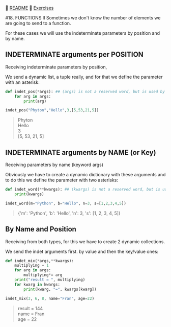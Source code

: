 :page_with_curl: [README](../README_en.md) :pencil: [Exercises](/tests/indicetests.md)

#18. FUNCTIONS II
Sometimes we don't know the number of elements we are going to send to a function.

For these cases we will use the indeterminate parameters by position and by name.

## INDETERMINATE arguments per POSITION 

Receiving indeterminate parameters by position,

We send a dynamic list, a tuple really, and for that we define the parameter with an asterisk:

````python
def indet_pos(*args): ## (args) is not a reserved word, but is used by convention
    for arg in args:
        print(arg)

indet_pos("Phyton","Hello",3,[5,53,21,5])
````
>Phyton  
Hello  
3  
>[5, 53, 21, 5]
## INDETERMINATE arguments by NAME (or Key)
Receiving parameters by name (keyword args)

Obviously we have to create a dynamic dictionary with these arguments and to do this we define the parameter with two asterisks:

````python
def indet_word(**kwargs): ## (kwargs) is not a reserved word, but is used by convention.
    print(kwargs)

indet_word(m="Python", b="Hello", n=3, s=[1,2,3,4,5]) 
````
>{'m': 'Python', 'b': 'Hello', 'n': 3, 's': [1, 2, 3, 4, 5]}

## By Name and Position

Receiving from both types, for this we have to create 2 dynamic collections.

We send the indet arguments first. by value and then the key/value ones:

````python
def indet_mix(*args,**kwargs):
    multiplying = 1
    for arg in args:
        multiplying*= arg
    print("result = ", multiplying)
    for kwarg in kwargs:
        print(kwarg, "=", kwargs[kwarg])

indet_mix(3, 6, 8, name="Fran", age=22)
````
>result = 144  
name = Fran  
age = 22
>
